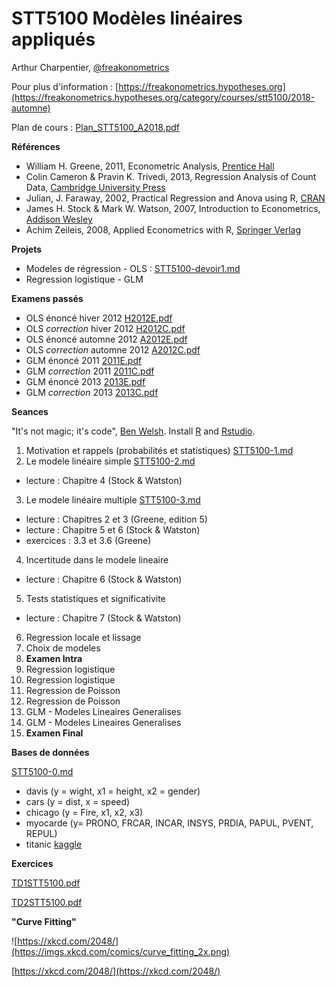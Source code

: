 # STT5100 Modèles linéaires appliqués

Arthur Charpentier, [@freakonometrics](https://twitter.com/freakonometrics)

Pour plus d'information : [https://freakonometrics.hypotheses.org](https://freakonometrics.hypotheses.org/category/courses/stt5100/2018-automne)

Plan de cours : [Plan_STT5100_A2018.pdf](https://github.com/freakonometrics/STT5100/raw/master/Plan_STT5100_A2018.pdf)

**Références** 
* William H. Greene, 2011, Econometric Analysis, [Prentice Hall](http://www.prenhall.com/greene/)
* Colin Cameron & Pravin K. Trivedi, 2013, Regression Analysis of Count Data, [Cambridge University Press](http://faculty.econ.ucdavis.edu/faculty/cameron/racd/count.html)
* Julian, J. Faraway, 2002, Practical Regression and Anova using R, [CRAN](https://cran.r-project.org/doc/contrib/Faraway-PRA.pdf)
* James H. Stock & Mark W. Watson, 2007, Introduction to Econometrics, [Addison Wesley](https://www.pearson.com/us/higher-education/product/Stock-Introduction-to-Econometrics-3rd-Edition/9780138009007.html)
* Achim Zeileis, 2008, Applied Econometrics with R, [Springer Verlag](https://eeecon.uibk.ac.at/~zeileis/teaching/AER/index.html)

**Projets**
* Modeles de régression - OLS : [STT5100-devoir1.md](https://github.com/freakonometrics/STT5100/blob/master/STT5100-devoir1.md)
* Regression logistique - GLM

**Examens passés**
* OLS énoncé hiver 2012 [H2012E.pdf](https://github.com/freakonometrics/STT5100/raw/master/act6410-h2012-enonce.pdf)
* OLS _correction_ hiver 2012 [H2012C.pdf](https://github.com/freakonometrics/STT5100/raw/master/act6410-h2012-correc.pdf)
* OLS énoncé automne 2012 [A2012E.pdf](https://github.com/freakonometrics/STT5100/raw/master/act6410-a2012-enonce.pdf)
* OLS _correction_ automne 2012 [A2012C.pdf](https://github.com/freakonometrics/STT5100/raw/master/act6410-a2012-correc.pdf)
* GLM énoncé 2011 [2011E.pdf](https://github.com/freakonometrics/STT5100/raw/master/act2040-2011-enonce.pdf)
* GLM _correction_ 2011 [2011C.pdf](https://github.com/freakonometrics/STT5100/raw/master/act2040-2011-correc.pdf)
* GLM énoncé 2013 [2013E.pdf](https://github.com/freakonometrics/STT5100/raw/master/act2040-2013-enonce.pdf)
* GLM _correction_ 2013 [2013C.pdf](https://github.com/freakonometrics/STT5100/raw/master/act2040-2013-correc.pdf)

**Seances**

"It's not magic; it's code", [Ben Welsh](https://source.opennews.org/articles/how-we-found-new-patterns-la-homeless-arrest/).
Install [R](https://cran.r-project.org/) and [Rstudio](https://www.rstudio.com/products/rstudio/download/). 

1. Motivation et rappels (probabilités et statistiques) [STT5100-1.md](https://github.com/freakonometrics/STT5100/blob/master/STT5100-1.md)
2. Le modele linéaire simple [STT5100-2.md](https://github.com/freakonometrics/STT5100/blob/master/STT5100-2.md)
- lecture : Chapitre 4 (Stock & Watston)
3. Le modele linéaire multiple [STT5100-3.md](https://github.com/freakonometrics/STT5100/blob/master/STT5100-3.md)
- lecture : Chapitres 2 et 3 (Greene, edition 5)
- lecture : Chapitre  5 et 6 (Stock & Watston)
- exercices : 3.3 et 3.6 (Greene)
4. Incertitude dans le modele lineaire
- lecture : Chapitre  6 (Stock & Watston)
5. Tests statistiques et significativite
- lecture : Chapitre  7 (Stock & Watston)
6. Regression locale et lissage
7. Choix de modeles
8. **Examen Intra**
9. Regression logistique
10. Regression logistique
11. Regression de Poisson
12. Regression de Poisson 
13. GLM - Modeles Lineaires Generalises
14. GLM - Modeles Lineaires Generalises
15. **Examen Final**

**Bases de données**

[STT5100-0.md](https://github.com/freakonometrics/STT5100/blob/master/STT5100-0.md)

* davis (y = wight, x1 = height, x2 = gender)
* cars (y = dist, x = speed)
* chicago (y = Fire, x1, x2, x3)
* myocarde (y= PRONO, FRCAR, INCAR, INSYS, PRDIA, PAPUL, PVENT, REPUL)
* titanic [kaggle](https://www.kaggle.com/c/titanic/data)

**Exercices**

[TD1STT5100.pdf](https://github.com/freakonometrics/STT5100/blob/master/TD1STT5100.pdf)

[TD2STT5100.pdf](https://github.com/freakonometrics/STT5100/blob/master/TD2STT5100.pdf)

**"Curve Fitting"**

![https://xkcd.com/2048/](https://imgs.xkcd.com/comics/curve_fitting_2x.png)

[https://xkcd.com/2048/](https://xkcd.com/2048/)

